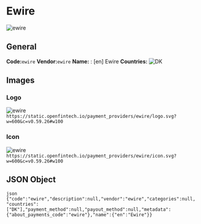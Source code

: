 # Ewire 
![ewire](https://static.openfintech.io/payment_providers/ewire/logo.svg?w=600&c=v0.59.26#w100) 
## General 
**Code:**`ewire` 
**Vendor:**`ewire` 
**Name:** 
:	[en] Ewire 
**Countries:** 
![DK](https://cdnjs.cloudflare.com/ajax/libs/flag-icon-css/3.3.0/flags/4x3/DK.svg#w24) 
 
## Images 
### Logo 
![ewire](https://static.openfintech.io/payment_providers/ewire/logo.svg?w=600&c=v0.59.26#w100) 
``` https://static.openfintech.io/payment_providers/ewire/logo.svg?w=600&c=v0.59.26#w100 ``` 
### Icon 
![ewire](https://static.openfintech.io/payment_providers/ewire/icon.svg?w=600&c=v0.59.26#w100) 
``` https://static.openfintech.io/payment_providers/ewire/icon.svg?w=600&c=v0.59.26#w100 ``` 
## JSON Object 
```json {"code":"ewire","description":null,"vendor":"ewire","categories":null,"countries":["DK"],"payment_method":null,"payout_method":null,"metadata":{"about_payments_code":"ewire"},"name":{"en":"Ewire"}} ``` 
